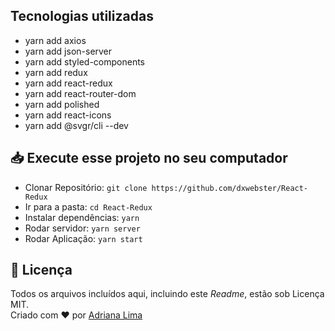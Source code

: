 ## Tecnologias utilizadas

- yarn add axios
- yarn add json-server
- yarn add styled-components
- yarn add redux
- yarn add react-redux
- yarn add react-router-dom
- yarn add polished
- yarn add react-icons
- yarn add @svgr/cli --dev

## 📥 Execute esse projeto no seu computador

- Clonar Repositório: `git clone https://github.com/dxwebster/React-Redux`
- Ir para a pasta: `cd React-Redux`
- Instalar dependências: `yarn`
- Rodar servidor: `yarn server`
- Rodar Aplicação: `yarn start`

## 📕 Licença

Todos os arquivos incluídos aqui, incluindo este _Readme_, estão sob Licença MIT.<br>
Criado com ❤ por [Adriana Lima](https://github.com/dxwebster)
